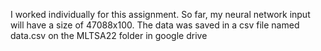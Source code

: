 I worked individually for this assignment. So far, my neural network input will have a size of 47088x100. The data was saved in a csv file named data.csv on the MLTSA22 folder in google drive
